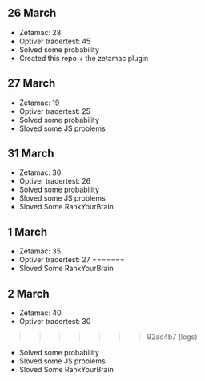 ## 26 March
- Zetamac: 28
- Optiver tradertest: 45
- Solved some probability
- Created this repo + the zetamac plugin

## 27 March
- Zetamac: 19
- Optiver tradertest: 25
- Solved some probability
- Sloved some JS problems 

## 31 March
- Zetamac: 30
- Optiver tradertest: 26
- Solved some probability
- Sloved some JS problems
- Sloved Some RankYourBrain

## 1 March
- Zetamac: 35
- Optiver tradertest: 27
=======
- Sloved Some RankYourBrain 

## 2 March
- Zetamac: 40
- Optiver tradertest: 30
>>>>>>> 92ac4b7 (logs)
- Solved some probability
- Sloved some JS problems
- Sloved Some RankYourBrain
